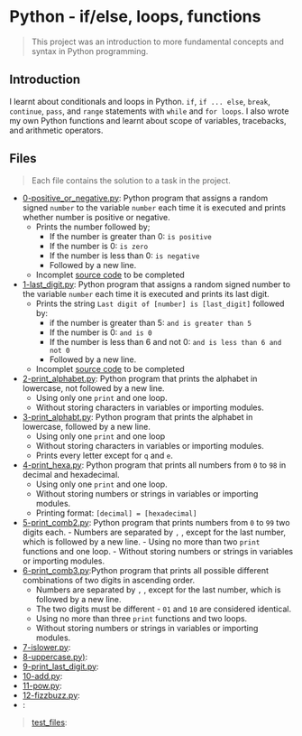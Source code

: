 # Python - if/else, loops, functions

> This project was an introduction to more fundamental concepts and syntax in Python programming.

## Introduction

I learnt about conditionals and loops in Python. `if`, `if ... else`, `break`, `continue`, `pass`, and `range` statements with `while` and `for loops`. I also wrote my own Python functions and learnt about scope of variables, tracebacks, and arithmetic operators.

## Files

> Each file contains the solution to a task in the project.

- [0-positive_or_negative.py](https://github.com/Ebube-Ochemba/alx-higher_level_programming/blob/master/0x01-python-if_else_loops_functions/0-positive_or_negative.py): Python program that assigns a random signed `number` to the variable `number` each time it is executed and prints whether number is positive or negative.
	- Prints the number followed by;
		- If the number is greater than 0: `is positive`
		- If the number is 0: `is zero`
		- If the number is less than 0: `is negative`
		- Followed by a new line.
	- Incomplet [source code](https://github.com/holbertonschool/0x01.py/blob/master/0-positive_or_negative_py) to be completed
- [1-last_digit.py](https://github.com/Ebube-Ochemba/alx-higher_level_programming/blob/master/0x01-python-if_else_loops_functions/1-last_digit.py): Python program that assigns a random signed number to the variable `number` each time it is executed and prints its last digit.
	- Prints the string `Last digit of [number] is [last_digit]` followed by:
		- if the number is greater than 5: `and is greater than 5`
		- If the number is 0: `and is 0`
		- If the number is less than 6 and not 0: `and is less than 6 and not 0`
		- Followed by a new line.
	- Incomplet [source code](https://github.com/holbertonschool/0x01.py/blob/master/1-last_digit_py) to be completed
- [2-print_alphabet.py](https://github.com/Ebube-Ochemba/alx-higher_level_programming/blob/master/0x01-python-if_else_loops_functions/2-print_alphabet.py): Python program that prints the alphabet in lowercase, not followed by a new line.
	- Using only one `print` and one loop.
	- Without storing characters in variables or importing modules.
- [3-print_alphabt.py](https://github.com/Ebube-Ochemba/alx-higher_level_programming/blob/master/0x01-python-if_else_loops_functions/3-print_alphabt.py): Python program that prints the alphabet in lowercase, followed by a new line.
	- Using only one `print` and one loop
	- Without storing characters in variables or importing modules.
	- Prints every letter except for `q` and `e`.
- [4-print_hexa.py](https://github.com/Ebube-Ochemba/alx-higher_level_programming/blob/master/0x01-python-if_else_loops_functions/4-print_hexa.py): Python program that prints all numbers from `0` to `98` in decimal and hexadecimal.
	- Using only one `print` and one loop.
	- Without storing numbers or strings in variables or importing modules.
	- Printing format: `[decimal] = [hexadecimal]`
- [5-print_comb2.py](https://github.com/Ebube-Ochemba/alx-higher_level_programming/blob/master/0x01-python-if_else_loops_functions/5-print_comb2.py):  Python program that prints numbers from `0` to `99` two digits each.
        - Numbers are separated by `,` , except for the last number, which is followed by a new line.
        - Using no more than two `print` functions and one loop.
        - Without storing numbers or strings in variables or importing modules.
- [6-print_comb3.py](https://github.com/Ebube-Ochemba/alx-higher_level_programming/blob/master/0x01-python-if_else_loops_functions/6-print_comb3.py):Python program that prints all possible different combinations of two digits in ascending order.
	- Numbers are separated by `,` , except for the last number, which is followed by a new line.
	- The two digits must be different - `01` and `10` are considered identical.
	- Using no more than three `print` functions and two loops.
	- Without storing numbers or strings in variables or importing modules.
- [7-islower.py](https://github.com/Ebube-Ochemba/alx-higher_level_programming/blob/master/0x01-python-if_else_loops_functions/7-islower.py):
- [8-uppercase.py)](https://github.com/Ebube-Ochemba/alx-higher_level_programming/blob/master/0x01-python-if_else_loops_functions/8-uppercase.py):
- [9-print_last_digit.py](https://github.com/Ebube-Ochemba/alx-higher_level_programming/blob/master/0x01-python-if_else_loops_functions/9-print_last_digit.py):
- [10-add.py](https://github.com/Ebube-Ochemba/alx-higher_level_programming/blob/master/0x01-python-if_else_loops_functions/10-add.py):
- [11-pow.py](https://github.com/Ebube-Ochemba/alx-higher_level_programming/blob/master/0x01-python-if_else_loops_functions/11-pow.py):
- [12-fizzbuzz.py](https://github.com/Ebube-Ochemba/alx-higher_level_programming/blob/master/0x01-python-if_else_loops_functions/12-fizzbuzz.py):
- []():

> [test_files](https://github.com/Ebube-Ochemba/alx-higher_level_programming/tree/master/0x01-python-if_else_loops_functions/test_files):
